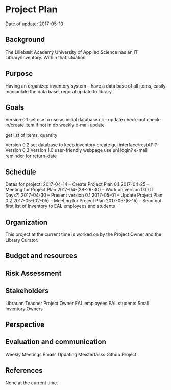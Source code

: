 # Project Plan
Date of update: 2017-05-10

## Background
The Lillebælt Academy University of Applied Science has an IT Library/Inventory. Within that situation 
## Purpose
Having an organized inventory system – have a data base of all items, easily manipulate the data base, regural update to library 
## Goals
Version 0.1 
set csv to use as initial database
cli - update
check-out <user> <item> <quantity> <return-date>
check-in/create item if not in db <item> <quantity>
weekly e-mail update


get list of items, quantity

Version 0.2
set database to keep inventory
create gui interface/restAPI? 
Version 0.3
Version 1.0
user-friendly webpage
use uni login? 
e-mail reminder for return-date

## Schedule
Dates for project: 
2017-04-14 – Create Project Plan 0.1
2017-04-25 – Meeting for Project Plan
2017-04-(28-29-30) – Work on version 0.1 (IT Days?)
2017-04-30 – Present version 0.1
2017-05-01 – Update Project Plan 0.2
2017-05-(02-05) – Meeting for Project Plan
2017-05-(6-15) – Send out first list of Inventory to EAL employees and students
## Organization
This project at the current time is worked on by the Project Owner and the Library Curator. 
## Budget and resources
## Risk Assessment
## Stakeholders
Librarian
Teacher 
	Project Owner
EAL employees
EAL students
Small Inventory Owners 
## Perspective
## Evaluation and communication
Weekly Meetings
Emails
Updating Meistertasks
Github Project
## References
None at the current time. 
